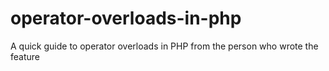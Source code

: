 # operator-overloads-in-php
A quick guide to operator overloads in PHP from the person who wrote the feature
